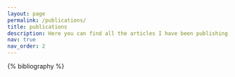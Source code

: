 ```yaml
---
layout: page
permalink: /publications/
title: publications
description: Here you can find all the articles I have been publishing over the years.
nav: true
nav_order: 2
---
```


<!-- _pages/publications.md -->
<div class="publications">

{% bibliography %}

</div>
